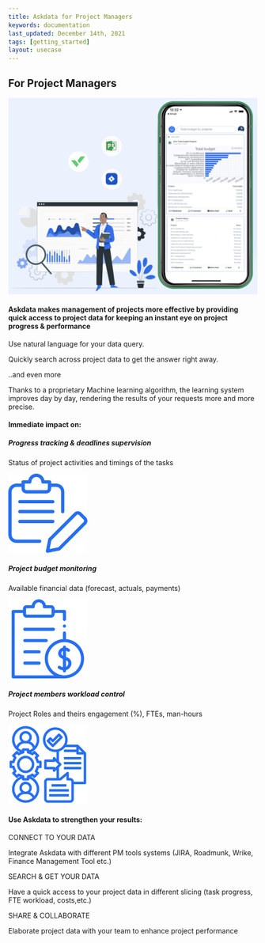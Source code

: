 ```yaml
---
title: Askdata for Project Managers
keywords: documentation
last_updated: December 14th, 2021
tags: [getting_started]
layout: usecase
---
```


## For Project Managers

<img src="/media/use-cases/icons/project_management.png" class="image-doc p-3">

#### Askdata makes management of projects more effective by providing quick access to project data for keeping an instant eye on project progress & performance

Use natural language for your data query.

Quickly search across project data to get the answer right away.

..and even more

Thanks to a proprietary Machine learning algorithm, the learning system improves day by day, rendering the results of your requests more and more precise.

#### Immediate impact on:

<div class="row">
  <div class="col-sm-4">
    <div class="card">
      <div class="card-body text-center">
        <h5 class="card-title">Progress tracking & deadlines supervision</h5>
        <p class="card-text">Status of project activities and timings of the tasks</p>
         <img src="/media/use-cases/icons/PM_1.png" class="card-img" alt="Sales Accuracy" style="max-width:160px">
      </div>
    </div>
  </div>
  <div class="col-sm-4">
    <div class="card">
      <div class="card-body text-center">
        <h5 class="card-title">Project budget monitoring</h5>
        <p class="card-text">Available financial data (forecast, actuals, payments)</p>
        <img src="/media/use-cases/icons/PM_2.png" class="card-img" alt="Sales Accuracy" style="max-width:160px">
      </div>
    </div>
  </div>
    <div class="col-sm-4">
    <div class="card">
      <div class="card-body text-center">
        <h5 class="card-title">Project members workload control</h5>
        <p class="card-text">Project Roles and theirs engagement (%), FTEs, man-hours</p>
        <img src="/media/use-cases/icons/PM_3.png" class="card-img" alt="Sales Accuracy" style="max-width:160px">
      </div>
    </div>
  </div>
</div>

#### Use Askdata to strengthen your results:

CONNECT TO YOUR DATA

Integrate Askdata with different PM tools systems (JIRA, Roadmunk, Wrike, Finance Management Tool etc.)

SEARCH & GET YOUR DATA

Have a quick access to your project data in different slicing (task progress, FTE workload, costs,etc.) 

SHARE & COLLABORATE

Elaborate project data with your team to enhance project performance
